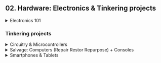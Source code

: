 ## 02. Hardware: Electronics & Tinkering projects

<details>
<summary>  Electronics 101 </summary>

### Electronics theory 101

- Electricity & Electronics 101
    - [How Electricity works](https://youtu.be/mc979OhitAg) @ EngineeringMindset
    - [Basic Electricity - What is an amp?](https://youtu.be/8gvJzrjwjds) @ Afrotechmods
    - Electronic Engineering ~ [Electronic Engineers 2022](https://youtu.be/CGD8qeizblc)
    - [Electronic components](https://youtu.be/6Maq5IyHSuc) @ bigclivedotcom
    - [How to Use a Breadboard](https://youtu.be/6WReFkfrUIk)

- Computers & Components 
    - -gen-
        - [From Transistors to Tetris P.1](https://youtu.be/6caLyckwo7U)
        - [How are Microchips made?](https://youtu.be/bor0qLifjz4) <!-- | Linus in Israel-->
    - CPUs
        - [How CPUs read machine code](https://youtu.be/yl8vPW5hydQ)
        - [CPU Clock Speed Explained](https://youtu.be/3PcO10iAXTk) @ Max's Tech
    - Graphics -all
        - Custom video card ~ [Building a DIY video card](https://youtu.be/l7rce6IQDWs) @ Ben Eater
        - JPEG ~ [How are Images Compressed? JPEG In Depth](https://youtu.be/Kv1Hiv3ox8I) @ Branch Education
    - HDMI
        - [HDMI vs MHL](https://lifewire.com/mhl-in-home-theater-1846852)
    - Motherboards
        - [Motherboards Explained](https://youtu.be/b2pd3Y6aBag) @ PowerCert Animated Videos
    - Power Supply
        - ... ~ [Probably the most used component nobody knows of! TL431 Guide!](https://youtu.be/isutYMU2HHU) @ Great Scott!
        - Alt Power Supplies ~ [Free Energy Devices Build and Science](https://youtu.be/15V0gUXUPko) @ ElectroBOOM
    - SSDs
        - SSDs | Smartphones (?!) ~ [How do SSDs/Smartphones work?](https://youtu.be/5Mh3o886qpg) @ Branch Education
    - (bonus) ~ Bluetooth
        - [How does Bluetooth Work?](https://youtu.be/1I1vxu5qIUM) @ Branch Education

</details>

### Tinkering projects

<details>
<summary> Circuitry & Microcontrollers </summary>

- Circuitry
    - Full DIY ~ [17 DIY inventions](https://youtu.be/twKkQaORKS4)
    - w/ Arduino... ~ [Turning a car into a COMPUTER MOUSE](https://youtu.be/M2xqMZ6b85w) @ William Osman

- Arduino UNO
    - [Arduino vs Pico - Which is the Best Microcontroller For You?](https://youtu.be/dOa3570JM2M) @ Gary Explains
    - Starting Kits ~ [5 best kits 2022](https://youtu.be/huKV8hdhsiY)
    - 101s ~ [What is Arduino UNO](https://youtu.be/_ItSHuIJAJ8)
    - Guide 00 ~ [learn Arduino in 15 minutes](https://youtu.be/nL34zDTPkcs)
    - Course 00 ~ [fCCs course -4h-](https://youtu.be/zJ-LqeX_fLU)
    - Projects 00 ~[15 Great Arduino Projects for beginners](https://youtu.be/Ox-9eOc3bQU) @ Maker Tutor
    - Projects 01 ~ [Arduino based Guitar Tuner](https://youtu.be/tjKySKeDoCE)

- Raspberry Pi
    - Regarding RPi4 8GB ~ [Choosing the right Raspberry Pi for you!](https://youtu.be/YAs1qdgiqPc) @ Android Authority
    - RPico
        - 101s ~ [Pico Prototyping - Building a "Pico Uno"](https://youtu.be/jwIOxOzee0U) @ DroneBot Workshop
        - MicroPython 00 ~ [Raspberry Pi PICO | Starting with MicroPython + Examples](https://youtu.be/zlKJ5hvfs6s) @ Electronoobs
        - Bad USB ~ [Bad USBs are SCARY!! (build one with a Raspberry Pi Pico for $8)](https://youtu.be/e_f9p-_JWZw) @ Network Chuck

</details>


<details>
<summary> Salvage: Computers (Repair Restor Repurpose) + Consoles </summary>

- *Salvage* gen
    - **GL76** ~ [MSI-GL76 Dissassembly](https://youtu.be/DF4HVW6Y_Fk)
    - Laptops -gen-
      - Clean ~ [How to Clean a Laptop](https://youtu.be/bypESzEtZr4)
      - Motherboard ~ [Laptop Motherboard -Diagnose,Repair-](https://youtu.be/GCLflqmne6k)
      - Fix ~ [FREE BROKEN Laptop - But Can I Fix It? Acer Nitro 5 No Power](https://youtu.be/C4S6QL4keOQ) @ Tronics Fix
      - Repurpose ~ [Repurpose your old dead Laptop](https://youtu.be/WLP_L7Mgz6M)
    - HDDs ~ [Fix your Hard Drive](https://youtu.be/zAMjdrUf9V4)

- Pentium project
    - [Restoring old Windows XP](https://youtu.be/1p5RUI9hIF8) @ Psivewri
    - Clean Pentium_3 ~ [This Pentium III hasn't been cleaned in 15 years](https://youtu.be/UyVHrxYZJJI) @ Phils Computer Lab
    - Restore Pentium_3 ~ [Pentium III Restoration](https://youtu.be/eSYOH_AfgEY)
    - Upgrading Pentium_4 to Windows_10 ~ [Usuing Pentium 4 in 2020 with Windows 10](https://youtu.be/sSZNLAIL65M) @ Phils Computer Lab
    - $salvage ~ [This PC Wasn't Worth Saving | Pentium 4 Build](https://youtu.be/sjfe9cQky5g) @ Tech Made Easy && [Build Retro PC from New Old Parts](https://youtu.be/xKChxv9jw74)
    - BIOS in Pentium 4 ~ [Computer BIOS in Pentium4 MOBO](https://youtu.be/TuG2rsrI_tc)

- Consoles aka Game Stations
    - Game Boy ~ [Gameboy Restored & Upgraded](https://youtu.be/lMyb0erNuCE) @ Odd Tinkering
    - PS1 ~ [PS1 Restoration & Upgrade](https://youtu.be/eMUpTVMqueY) @ Odd Tinkering
    - Universal Wii Remote ~ [Wii Remote Working on PS5 (How-to)](https://youtu.be/BjgCvOfQek8) @ Basically Homeless

</details>


<details>
<summary> Smartphones & Tablets </summary>

- *Salvage* smartphones
    - $salvage smartphones ~ [10 GENIUS Ways to Reuse Your Old Smartphone](https://youtu.be/k2_qM7NF_Vg) @ C4ETech English & [What is worth salvaging from an old smartphone](https://youtu.be/dYnplx_DVHs) @ Great Scott!
    - $salvage tablets ~ [OEM/ODM 7 Inch Tablet PC Touch Screen Replacement Disassembly Repair Guide](https://youtu.be/LeaulreONq0) @ ivifix.com

- random bonus bc why not
    - [Electronic Pinball Restoration](https://youtu.be/jh9dNaRqEpg) @ Odd Tinkering
    - [Mining Lantern rest. -numismatics-](https://youtu.be/hqc0pQ7DV4I) @ TysyTube

</details>